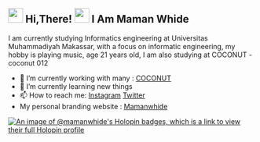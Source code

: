 <h2> <img src="https://user-images.githubusercontent.com/65858180/137293079-2440dbff-e887-4b1d-802c-49d49dcfd664.gif" width="30" /> Hi,There! <img src="https://user-images.githubusercontent.com/65858180/137293369-94c631b6-8a17-4256-927a-070da186734c.gif" width="30" /> I Am Maman Whide </h2>
I am currently studying Informatics engineering at Universitas Muhammadiyah Makassar, with a focus on informatic engineering, my hobby is playing music,  age 21 years old, I am also studying at COCONUT
- coconut 012

- 🔭 I’m currently working with many : [COCONUT](https://Coconut.or.id)
- 🌱 I’m currently learning new things
- 📫   How to reach me: [Instagram](https://www.instagram.com/mamanwhide/) [Twitter](https://x.com/mamanwhide_?s=11&t=SedJv8nCQfkCG2tG2L5SiQ)
- My personal branding website : [Mamanwhide](https://maman-whide.vercel.app/)

[![An image of @mamanwhide's Holopin badges, which is a link to view their full Holopin profile](https://holopin.me/mamanwhide)](https://holopin.io/@mamanwhide)
<div data-iframe-width="150" data-iframe-height="270" data-share-badge-id="788ae564-8709-4417-9e38-7880050a3044" data-share-badge-host="https://www.credly.com"></div><script type="text/javascript" async src="//cdn.credly.com/assets/utilities/embed.js"></script>
